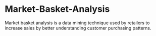 # Market-Basket-Analysis
Market basket analysis is a data mining technique used by retailers to increase sales by better understanding customer purchasing patterns.
